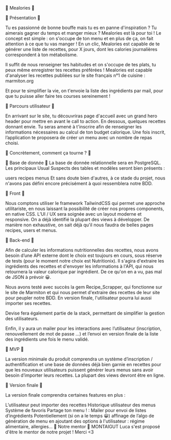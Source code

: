 🍴 Mealories 🍴

🍣 Présentation 🍣

Tu es passionné de bonne bouffe mais tu es en panne d'inspiration ? Tu aimerais gagner du temps et manger mieux ? Mealories est là pour toi ! Le concept est simple : on s'occupe de ton menu et en plus de ça, on fait attention à ce que tu vas manger ! En un clic, Mealories est capable de te générer une liste de recettes, pour X jours, dont les calories journalières correspondent à ton métabolisme.

Il suffit de nous renseigner tes habitudes et on s'occupe de tes plats, tu peux même enregistrer tes recettes préférées ! Mealories est capable d'analyser les recettes publiées sur le site français n°1 de cuisine : marmiton.org

Et pour te simplifier la vie, on t'envoie la liste des ingrédients par mail, pour que tu puisse aller faire tes courses sereinement !

🍪 Parcours utilisateur 🍪

En arrivant sur le site, tu découvriras page d'accueil avec un grand hero header pour mettre en avant le call to action. En dessous, quelques recettes donnant envie. Tu seras amené à t'inscrire afin de renseigner les informations nécessaires au calcul de ton budget calorique.
Une fois inscrit, l’application te proposera de créer un menu avec un nombre de repas choisi.

🍜 Concrètement, comment ça tourne ? 🍜

🍫 Base de donnée 🍫
La base de donnée relationnelle sera en PostgreSQL. Les principaux Usual Suspects des tables et modèles seront bien présents :

users
recipes
menus
Et sans doute bien d'autres, à ce stade du projet, nous n'avons pas défini encore précisément à quoi ressemblera notre BDD.

🍩 Front 🍩

Nous comptons utiliser le framework TailwindCSS qui permet une approche utilitariste, en nous laissant la possibilité de créer nos propres components, en native CSS. L’UI / UX sera soignée avec un layout moderne et responsive. On a déjà identifié la plupart des views à développer. De manière non exhaustive, on sait déjà qu'il nous faudra de belles pages recipes, users et menus.

🍭 Back-end 🍭

Afin de calculer les informations nutritionnelles des recettes, nous avons besoin d’une API externe dont le choix est toujours en cours, sous réserve de tests (pour le moment notre choix est Nutritionix). Il s'agira d'extraire les ingrédients des recettes et d'envoyer les informations à l'API, qui nous retournera la valeur calorique par ingrédient. De ce qu'on en a vu, pas mal de JSON à prévoir 😀.

Nous avons testé avec succès la gem Recipe_Scrapper, qui fonctionne sur le site de Marmiton et qui nous permet d'extraire des recettes de leur site pour peupler notre BDD. En version finale, l'utilisateur pourra lui aussi importer ses recettes.

Devise fera également partie de la stack, permettant de simplifier la gestion des utilisateurs.

Enfin, il y aura un mailer pour les interactions avec l’utilisateur (inscription, renouvellement de mot de passe …) et l’envoi en version finale de la liste des ingrédients une fois le menu validé.

🍗 MVP 🍗

La version minimale du produit comprendra un système d’inscription / authentification et une base de données déjà bien garnie en recettes pour que les nouveaux utilisateurs puissent générer leurs menus sans avoir besoin d’importer leurs recettes. La plupart des views devront être en ligne.

🍦 Version finale 🍦

La version finale comprendra certaines features en plus :

L’utilisateur peut importer des recettes
Historique utilisateur des menus
Système de favoris
Partage ton menu ! :
Mailer pour envoi de listes d’ingrédients
Potentiellement (si on a le temps 😀) affinage de l’algo de génération de menu en ajoutant des options à l'utilisateur : régime alimentaire, allergies...
🍺 Notre mentor 🍺
MONTAIGUT Luca s'est proposé d'être le mentor de notre projet ! Merci <3

